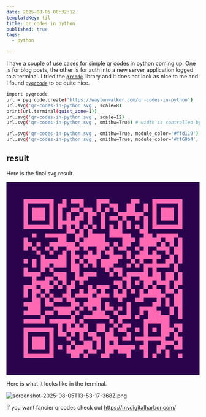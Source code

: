 ```yaml
---
date: 2025-08-05 08:32:12
templateKey: til
title: qr codes in python
published: true
tags:
  - python

---
```


I have a couple of use cases for simple qr codes in python coming up.  One is
for blog posts, the other is for auth into a new server application logged to a
terminal.  I tried the [`qrcode`](https://pypi.org/project/qrcode/) library
and it does not look as nice to me and I found
[`pyqrcode`](https://pypi.org/project/pyqrcode/) to be quite nice.

``` bash
import pyqrcode
url = pyqrcode.create('https://waylonwalker.com/qr-codes-in-python')
url.svg('qr-codes-in-python.svg', scale=8)
print(url.terminal(quiet_zone=1))
url.svg('qr-codes-in-python.svg', scale=12)
url.svg('qr-codes-in-python.svg', omithw=True) # width is controlled by the container

url.svg('qr-codes-in-python.svg', omithw=True, module_color='#ffd119')
url.svg('qr-codes-in-python.svg', omithw=True, module_color='#ff69b4', background='#2b034c')
```

## result

Here is the final svg result.

<?xml version="1.0" encoding="UTF-8"?>
<svg xmlns="http://www.w3.org/2000/svg" viewBox="0 0 45 45" class="pyqrcode"><path fill="#2b034c" d="M0 0h45v45h-45z"/><path stroke="#ff69b4" class="pyqrline" d="M4 4.5h7m2 0h1m1 0h3m3 0h3m5 0h2m3 0h7m-37 1h1m5 0h1m1 0h2m3 0h1m3 0h1m2 0h2m2 0h2m2 0h1m1 0h1m5 0h1m-37 1h1m1 0h3m1 0h1m1 0h1m2 0h2m1 0h2m1 0h1m1 0h1m1 0h1m2 0h2m2 0h1m1 0h1m1 0h3m1 0h1m-37 1h1m1 0h3m1 0h1m1 0h1m1 0h1m2 0h1m1 0h2m1 0h1m3 0h6m2 0h1m1 0h3m1 0h1m-37 1h1m1 0h3m1 0h1m1 0h1m1 0h1m1 0h2m1 0h1m2 0h1m1 0h2m1 0h1m2 0h1m1 0h1m1 0h1m1 0h3m1 0h1m-37 1h1m5 0h1m1 0h5m2 0h1m2 0h1m3 0h1m1 0h1m3 0h1m1 0h1m5 0h1m-37 1h7m1 0h1m1 0h1m1 0h1m1 0h1m1 0h1m1 0h1m1 0h1m1 0h1m1 0h1m1 0h1m1 0h1m1 0h7m-27 1h2m1 0h1m1 0h1m4 0h3m4 0h2m-27 1h1m2 0h5m2 0h2m1 0h4m1 0h5m3 0h2m1 0h5m-36 1h1m7 0h2m2 0h1m1 0h5m4 0h3m1 0h5m1 0h2m1 0h1m-37 1h2m1 0h1m2 0h6m1 0h7m1 0h1m1 0h2m2 0h4m1 0h1m1 0h1m1 0h1m-37 1h1m1 0h1m2 0h1m1 0h1m2 0h3m1 0h1m2 0h2m1 0h1m1 0h2m2 0h1m1 0h1m2 0h3m1 0h2m-34 1h1m2 0h1m2 0h1m1 0h1m3 0h1m1 0h1m1 0h2m3 0h1m2 0h2m1 0h1m2 0h1m1 0h2m-33 1h1m3 0h2m1 0h2m1 0h4m2 0h3m1 0h1m1 0h6m2 0h1m1 0h1m-37 1h1m1 0h1m1 0h6m1 0h1m1 0h1m1 0h2m1 0h4m3 0h1m1 0h1m2 0h1m2 0h2m1 0h1m-35 1h1m1 0h2m1 0h3m1 0h2m1 0h1m1 0h1m1 0h3m3 0h1m1 0h1m1 0h6m1 0h1m-36 1h1m3 0h1m1 0h1m4 0h2m6 0h1m1 0h2m5 0h1m1 0h1m4 0h1m-36 1h4m3 0h3m2 0h1m1 0h3m3 0h1m1 0h1m1 0h5m1 0h2m1 0h2m1 0h1m-35 1h1m2 0h2m1 0h2m2 0h3m8 0h2m2 0h5m1 0h2m1 0h1m-35 1h4m1 0h1m1 0h1m1 0h1m1 0h1m7 0h2m1 0h1m1 0h1m1 0h2m1 0h3m1 0h2m-37 1h3m1 0h3m1 0h1m1 0h2m3 0h1m1 0h3m2 0h1m1 0h1m3 0h1m1 0h1m2 0h1m1 0h1m-36 1h1m1 0h2m1 0h1m4 0h1m2 0h1m1 0h2m1 0h1m2 0h1m1 0h1m1 0h1m1 0h1m1 0h3m1 0h2m1 0h1m-37 1h1m1 0h1m1 0h1m1 0h1m2 0h2m1 0h4m1 0h3m1 0h3m3 0h6m2 0h2m-35 1h2m1 0h1m1 0h2m1 0h2m3 0h3m4 0h1m3 0h2m3 0h1m1 0h1m1 0h2m-37 1h4m1 0h2m4 0h2m1 0h4m1 0h1m4 0h1m5 0h2m1 0h1m1 0h2m-36 1h3m3 0h5m1 0h1m1 0h1m1 0h1m1 0h2m1 0h1m1 0h1m2 0h4m3 0h1m1 0h1m-37 1h4m1 0h2m1 0h3m1 0h1m3 0h3m2 0h1m2 0h1m2 0h1m1 0h3m2 0h1m1 0h1m-33 1h1m6 0h1m2 0h6m2 0h3m1 0h1m2 0h5m2 0h1m-37 1h5m1 0h6m1 0h1m6 0h1m1 0h1m5 0h6m-26 1h1m1 0h1m1 0h1m1 0h1m2 0h2m2 0h1m1 0h2m3 0h1m3 0h2m1 0h2m-37 1h7m1 0h1m1 0h5m2 0h2m1 0h1m1 0h2m2 0h1m1 0h1m1 0h1m1 0h3m1 0h1m-37 1h1m5 0h1m1 0h2m1 0h1m1 0h1m1 0h2m2 0h2m3 0h1m3 0h1m3 0h2m1 0h1m-36 1h1m1 0h3m1 0h1m3 0h1m2 0h1m2 0h2m1 0h3m1 0h2m1 0h7m2 0h2m-37 1h1m1 0h3m1 0h1m4 0h1m2 0h2m1 0h1m1 0h1m1 0h1m6 0h1m3 0h3m1 0h1m-37 1h1m1 0h3m1 0h1m1 0h1m1 0h1m1 0h4m1 0h1m1 0h7m1 0h2m2 0h2m2 0h2m-37 1h1m5 0h1m3 0h4m1 0h2m2 0h2m1 0h3m3 0h1m2 0h1m1 0h1m-34 1h7m4 0h2m1 0h1m3 0h2m4 0h1m3 0h1m1 0h1m2 0h1m2 0h1"/></svg>

Here is what it looks like in the terminal.

![screenshot-2025-08-05T13-53-17-368Z.png](https://dropper.wayl.one/api/file/c644bd34-b5da-48a3-b6cf-c89efb546114.png)

If you want fancier qrcodes check out <https://mydigitalharbor.com/>
